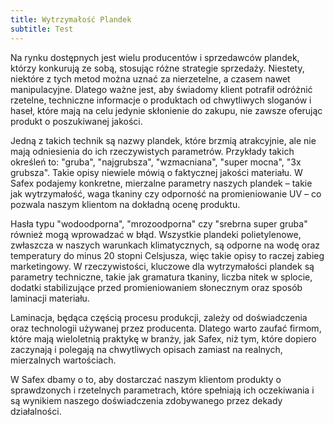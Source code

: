 ```yaml
---
title: Wytrzymałość Plandek
subtitle: Test
---
```


Na rynku dostępnych jest wielu producentów i sprzedawców plandek, którzy konkurują ze sobą, stosując różne strategie sprzedaży. Niestety, niektóre z tych metod można uznać za nierzetelne, a czasem nawet manipulacyjne. Dlatego ważne jest, aby świadomy klient potrafił odróżnić rzetelne, techniczne informacje o produktach od chwytliwych sloganów i haseł, które mają na celu jedynie skłonienie do zakupu, nie zawsze oferując produkt o poszukiwanej jakości.

Jedną z takich technik są nazwy plandek, które brzmią atrakcyjnie, ale nie mają odniesienia do ich rzeczywistych parametrów. Przykłady takich określeń to: "gruba", "najgrubsza", "wzmacniana", "super mocna", "3x grubsza". Takie opisy niewiele mówią o faktycznej jakości materiału. W Safex podajemy konkretne, mierzalne parametry naszych plandek – takie jak wytrzymałość, waga tkaniny czy odporność na promieniowanie UV – co pozwala naszym klientom na dokładną ocenę produktu.

Hasła typu "wodoodporna", "mrozoodporna" czy "srebrna super gruba" również mogą wprowadzać w błąd. Wszystkie plandeki polietylenowe, zwłaszcza w naszych warunkach klimatycznych, są odporne na wodę oraz temperatury do minus 20 stopni Celsjusza, więc takie opisy to raczej zabieg marketingowy. W rzeczywistości, kluczowe dla wytrzymałości plandek są parametry techniczne, takie jak gramatura tkaniny, liczba nitek w splocie, dodatki stabilizujące przed promieniowaniem słonecznym oraz sposób laminacji materiału.

Laminacja, będąca częścią procesu produkcji, zależy od doświadczenia oraz technologii używanej przez producenta. Dlatego warto zaufać firmom, które mają wieloletnią praktykę w branży, jak Safex, niż tym, które dopiero zaczynają i polegają na chwytliwych opisach zamiast na realnych, mierzalnych wartościach.

W Safex dbamy o to, aby dostarczać naszym klientom produkty o sprawdzonych i rzetelnych parametrach, które spełniają ich oczekiwania i są wynikiem naszego doświadczenia zdobywanego przez dekady działalności.